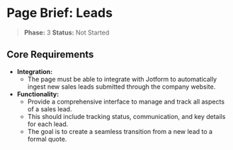 # Page Brief: Leads

> **Phase:** 3
> **Status:** Not Started

## Core Requirements

- **Integration:**
  - The page must be able to integrate with Jotform to automatically ingest new sales leads submitted through the company website.
- **Functionality:**
  - Provide a comprehensive interface to manage and track all aspects of a sales lead.
  - This should include tracking status, communication, and key details for each lead.
  - The goal is to create a seamless transition from a new lead to a formal quote.